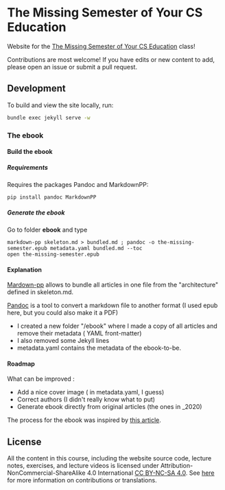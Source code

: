 # The Missing Semester of Your CS Education

Website for the [The Missing Semester of Your CS Education](https://missing.csail.mit.edu/) class!

Contributions are most welcome! If you have edits or new content to add, please
open an issue or submit a pull request.

## Development

To build and view the site locally, run:

```bash
bundle exec jekyll serve -w
```


### The ebook
#### Build the ebook
##### Requirements
Requires the packages Pandoc and MarkdownPP:

```
pip install pandoc MarkdownPP
```

##### Generate the ebook
Go to folder **ebook** and type
```
markdown-pp skeleton.md > bundled.md ; pandoc -o the-missing-semester.epub metadata.yaml bundled.md --toc
open the-missing-semester.epub
```
#### Explanation

[Mardown-pp](https://github.com/jreese/markdown-pp) allows to bundle all articles in one file from the "architecture" defined in skeleton.md. 

[Pandoc](https://pandoc.org/) is a tool to convert a markdown file to another format (I used epub here, but you could also make it a PDF)

- I created a new folder "/ebook" where I made a copy of all articles and remove their metadata ( YAML front-matter)
- I also removed some Jekyll lines
- metadata.yaml contains the metadata of the ebook-to-be.

#### Roadmap
What can be improved : 
- Add a nice cover image ( in metadata.yaml, I guess)
- Correct authors (I didn't really know what to put)
- Generate ebook directly from original articles (the ones in _2020)

The process for the ebook was inspired by [this article](https://medium.com/@davidgrophland/making-an-ebook-from-markdown-to-kindle-cf224326b1a2).
## License

All the content in this course, including the website source code, lecture notes, exercises, and lecture videos is licensed under Attribution-NonCommercial-ShareAlike 4.0 International [CC BY-NC-SA 4.0](https://creativecommons.org/licenses/by-nc-sa/4.0/). See [here](https://missing.csail.mit.edu/license) for more information on contributions or translations.
